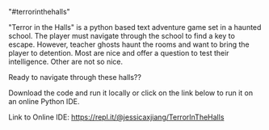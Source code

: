"#terrorinthehalls" 

"Terror in the Halls" is a python based text adventure game set in a haunted school. The player must navigate through the school to find a key to escape. However, teacher ghosts haunt the rooms and want to bring the player to detention. Most are nice and offer a question to test their intelligence. Other are not so nice.

Ready to navigate through these halls??

Download the code and run it locally or click on the link below to run it on an online Python IDE.

Link to Online IDE:
https://repl.it/@jessicaxjiang/TerrorInTheHalls